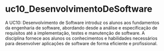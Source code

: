 # uc10_DesenvolvimentoDeSoftware

A UC10: Desenvolvimento de Software introduz os alunos aos fundamentos da engenharia de software, abordando desde a análise e especificação de requisitos até a implementação, testes e manutenção de software. A disciplina fornece aos alunos os conhecimentos e habilidades necessários para desenvolver aplicações de software de forma eficiente e profissional.
